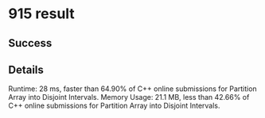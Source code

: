 # 915 result

## Success

## Details

Runtime: 28 ms, faster than 64.90% of C++ online submissions for Partition Array into Disjoint Intervals.
Memory Usage: 21.1 MB, less than 42.66% of C++ online submissions for Partition Array into Disjoint Intervals.
